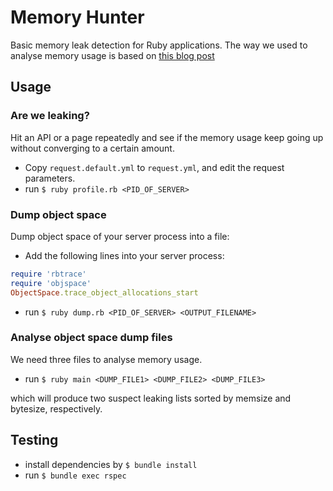 # Memory Hunter
Basic memory leak detection for Ruby applications.
The way we used to analyse memory usage is based on [this blog post](http://blog.skylight.io/hunting-for-leaks-in-ruby/)

## Usage

### Are we leaking?

Hit an API or a page repeatedly and see if the memory usage keep going up without converging to a certain amount.

- Copy `request.default.yml` to `request.yml`, and edit the request parameters.
- run `$ ruby profile.rb <PID_OF_SERVER>`

### Dump object space

Dump object space of your server process into a file:

- Add the following lines into your server process:

```ruby
require 'rbtrace'
require 'objspace'
ObjectSpace.trace_object_allocations_start
```

- run `$ ruby dump.rb <PID_OF_SERVER> <OUTPUT_FILENAME>`


### Analyse object space dump files

We need three files to analyse memory usage.

- run `$ ruby main <DUMP_FILE1> <DUMP_FILE2> <DUMP_FILE3>`

which will produce two suspect leaking lists sorted by memsize and bytesize, respectively.


## Testing

- install dependencies by `$ bundle install`
- run `$ bundle exec rspec`
